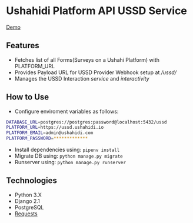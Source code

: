 # Ushahidi Platform API USSD Service

[Demo](https://ushahidi-ussd.herokuapp.com/)

## Features
- Fetches list of all Forms(Surveys on a Ushahi Platform) with PLATFORM_URL 
- Provides Payload URL for USSD Provider Webhook setup at */ussd/*
- Manages the USSD Interaction *service* and *interactivity*

## How to Use

- Configure enviroment variables as follows:
```bash
DATABASE_URL=postgres://postgres:password@localhost:5432/ussd
PLATFORM_URL=https://ussd.ushahidi.io
PLATFORM_EMAIL=admin@ushahidi.com
PLATFORM_PASSWORD=*************
```
- Install dependencies using: `pipenv install`
- Migrate DB using: `python manage.py migrate`
- Runserver using: `python manage.py runserver`

## Technologies
- Python 3.X
- Django 2.1
- PostgreSQL
- [Requests](https://2.python-requests.org/en/master/)
